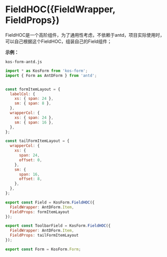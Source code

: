 # FieldHOC({FieldWrapper, FieldProps})

FieldHOC是一个高阶组件，为了通用性考虑，不依赖于antd，项目实际使用时，可以自己根据这个FieldHOC，组装自己的Field组件；


**示例：**

`kos-form-antd.js`

```js
import * as KosForm from 'kos-form';
import { Form as AntDForm } from 'antd';


const formItemLayout = {
  labelCol: {
    xs: { span: 24 },
    sm: { span: 8 },
  },
  wrapperCol: {
    xs: { span: 24 },
    sm: { span: 16 },
  },
};

const tailFormItemLayout = {
  wrapperCol: {
    xs: {
      span: 24,
      offset: 0,
    },
    sm: {
      span: 16,
      offset: 8,
    },
  },
};

export const Field = KosForm.FieldHOC({
  FieldWrapper: AntDForm.Item,
  FieldProps: formItemLayout
});

export const ToolbarField = KosForm.FieldHOC({
  FieldWrapper: AntDForm.Item,
  FieldProps: tailFormItemLayout
});

export const Form = KosForm.Form;
```



